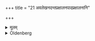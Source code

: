 +++
title = "21 अवलेखनदन्तप्रक्षालनपादप्रक्षालनानि"

+++

<details><summary>मूलम्</summary>

अवलेखनदन्तप्रक्षालनपादप्रक्षालनानि २१
</details>

<details><summary>Oldenberg</summary>

21. 'Combing the head, cleansing the teeth, washing the feet,
</details>
